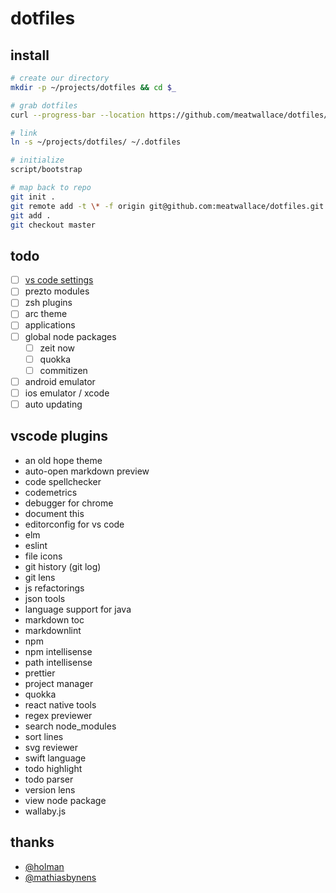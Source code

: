 # dotfiles

## install

```bash
# create our directory
mkdir -p ~/projects/dotfiles && cd $_

# grab dotfiles
curl --progress-bar --location https://github.com/meatwallace/dotfiles/tarball/master | tar -xzv --strip-components 1

# link
ln -s ~/projects/dotfiles/ ~/.dotfiles

# initialize
script/bootstrap

# map back to repo
git init .
git remote add -t \* -f origin git@github.com:meatwallace/dotfiles.git
git add .
git checkout master
```

## todo

- [ ] [vs code settings](https://code.visualstudio.com/docs/getstarted/settings)
- [ ] prezto modules
- [ ] zsh plugins
- [ ] arc theme
- [ ] applications
- [ ] global node packages
  - [ ] zeit now
  - [ ] quokka
  - [ ] commitizen
- [ ] android emulator
- [ ] ios emulator / xcode
- [ ] auto updating

## vscode plugins

- an old hope theme
- auto-open markdown preview
- code spellchecker
- codemetrics
- debugger for chrome
- document this
- editorconfig for vs code
- elm
- eslint
- file icons
- git history (git log)
- git lens
- js refactorings
- json tools
- language support for java
- markdown toc
- markdownlint
- npm
- npm intellisense
- path intellisense
- prettier
- project manager
- quokka
- react native tools
- regex previewer
- search node_modules
- sort lines
- svg reviewer
- swift language
- todo highlight
- todo parser
- version lens
- view node package
- wallaby.js

## thanks

- [@holman](https://github.com/holman/dotfiles)
- [@mathiasbynens](https://github.com/mathiasbynens/dotfiles)
